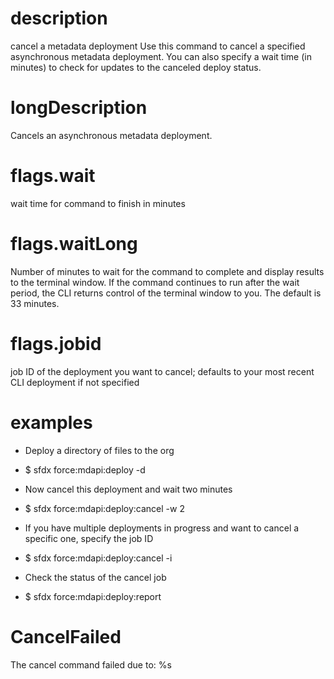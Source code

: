 # description

cancel a metadata deployment
Use this command to cancel a specified asynchronous metadata deployment. You can also specify a wait time (in minutes) to check for updates to the canceled deploy status.

# longDescription

Cancels an asynchronous metadata deployment.

# flags.wait

wait time for command to finish in minutes

# flags.waitLong

Number of minutes to wait for the command to complete and display results to the terminal window. If the command continues to run after the wait period, the CLI returns control of the terminal window to you. The default is 33 minutes.

# flags.jobid

job ID of the deployment you want to cancel; defaults to your most recent CLI deployment if not specified

# examples

- Deploy a directory of files to the org

- $ sfdx force:mdapi:deploy -d <directory>

- Now cancel this deployment and wait two minutes

- $ sfdx force:mdapi:deploy:cancel -w 2

- If you have multiple deployments in progress and want to cancel a specific one, specify the job ID

- $ sfdx force:mdapi:deploy:cancel -i <jobid>

- Check the status of the cancel job

- $ sfdx force:mdapi:deploy:report

# CancelFailed

The cancel command failed due to: %s
